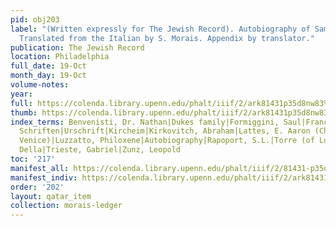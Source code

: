 ```yaml
---
pid: obj203
label: "(Written expressly for The Jewish Record). Autobiography of Samuel David Luzzatto.
  Translated from the Italian by S. Morais. Appendix by translator."
publication: The Jewish Record
location: Philadelphia
full_date: 19-Oct
month_day: 19-Oct
volume-notes:
year:
full: https://colenda.library.upenn.edu/phalt/iiif/2/ark81431p35d8nw83%2FSHA256E-s7770225--e2e90a4a35efd73c533a5d5d817a687ba2b148947ce3fa0c6c3f295bda4be145.jpeg/full/3500,/0/default.jpg
thumb: https://colenda.library.upenn.edu/phalt/iiif/2/ark81431p35d8nw83%2FSHA256E-s7770225--e2e90a4a35efd73c533a5d5d817a687ba2b148947ce3fa0c6c3f295bda4be145.jpeg/full/!200,200/0/default.jpg
index_terms: Benvenisti, Dr. Nathan|Dukes family|Formiggini, Saul|Francis I, King|Nachgelassene
  Schriften|Urschrift|Kircheim|Kirkovitch, Abraham|Lattes, E. Aaron (Chief Rabbi of
  Venice)|Luzzatto, Philoxene|Autobiography|Rapoport, S.L.|Torre (of Luneo), Lelllio
  Della|Trieste, Gabriel|Zunz, Leopold
toc: '217'
manifest_all: https://colenda.library.upenn.edu/phalt/iiif/2/81431-p35d8nw83/manifest
manifest_indiv: https://colenda.library.upenn.edu/phalt/iiif/2/ark81431p35d8nw83%2FSHA256E-s7770225--e2e90a4a35efd73c533a5d5d817a687ba2b148947ce3fa0c6c3f295bda4be145.jpeg
order: '202'
layout: qatar_item
collection: morais-ledger
---
```

